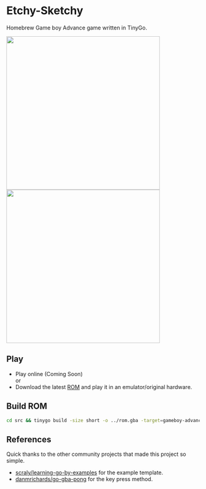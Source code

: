 # Etchy-Sketchy

Homebrew Game boy Advance game written in TinyGo. 

<p float="left">
  <img src="https://github.com/Shellywell123/Etchy-Sketchy/blob/main/assets/ScreenGrab.GIF" width="400" />
  <img src="assets/GameBoyAdvance.png" width="400" />
</p>

## Play 
- Play online (Coming Soon)\
or
- Download the latest [ROM](https://github.com/Shellywell123/Etchy-Sketchy/releases) and play it in an emulator/original hardware.

## Build ROM
```bash
cd src && tinygo build -size short -o ../rom.gba -target=gameboy-advance etchy_sketchy.go
```

## References
Quick thanks to the other community projects that made this project so simple.
- [scraly/learning-go-by-examples](https://github.com/scraly/learning-go-by-examples) for the example template.
- [danmrichards/go-gba-pong](https://github.com/danmrichards/go-gba-pong) for the key press method.
